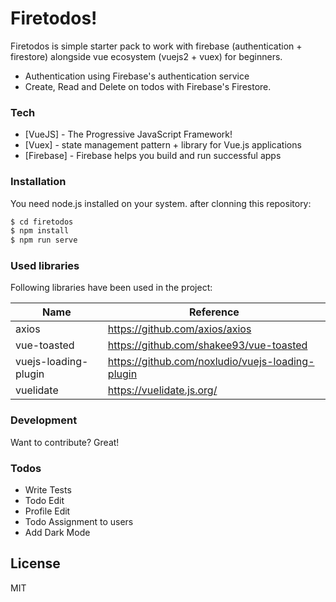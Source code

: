 # Firetodos!
Firetodos is simple starter pack to work with firebase (authentication + firestore) alongside vue ecosystem (vuejs2 + vuex) for beginners.
  - Authentication using Firebase's authentication service
  - Create, Read and Delete on todos with Firebase's Firestore.

### Tech

* [VueJS] - The Progressive JavaScript Framework!
* [Vuex] - state management pattern + library for Vue.js applications
* [Firebase] - Firebase helps you build and run successful apps

### Installation
You need node.js installed on your system.
after clonning this repository:

```sh
$ cd firetodos
$ npm install
$ npm run serve
```

### Used libraries

Following libraries have been used in the project:

| Name | Reference |
| ------ | ------ |
| axios | https://github.com/axios/axios |
| vue-toasted | https://github.com/shakee93/vue-toasted |
| vuejs-loading-plugin | https://github.com/noxludio/vuejs-loading-plugin |
| vuelidate | https://vuelidate.js.org/ |


### Development

Want to contribute? Great!

### Todos

 - Write Tests
 - Todo Edit
 - Profile Edit
 - Todo Assignment to users
 - Add Dark Mode

License
----

MIT
